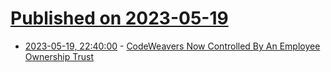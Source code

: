 # [Published on 2023-05-19](index.md)

* [2023-05-19, 22:40:00](https://tech.slashdot.org/story/23/05/19/2043214/codeweavers-now-controlled-by-an-employee-ownership-trust?utm_source=rss1.0mainlinkanon&utm_medium=feed) - [CodeWeavers Now Controlled By An Employee Ownership Trust](https://tech.slashdot.org/story/23/05/19/2043214/codeweavers-now-controlled-by-an-employee-ownership-trust?utm_source=rss1.0mainlinkanon&utm_medium=feed)
